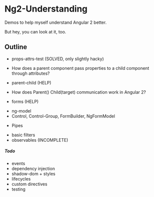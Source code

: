 # Ng2-Understanding

Demos to help myself understand Angular 2 better.

But hey, you can look at it, too.

## Outline

* props-attrs-test (SOLVED, only slightly hacky)
 - How does a parent component pass properties to a child component through attributes?
 
* parent-child (HELP)
 - How does Parent() Child(target) communication work in Angular 2?
 
* forms (HELP)
 - ng-model
 - Control, Control-Group, FormBuilder, NgFormModel

* Pipes
 - basic filters
 - observables (INCOMPLETE)

##### Todo

* events
* dependency injection
* shadow-dom + styles
* lifecycles
* custom directives
* testing
